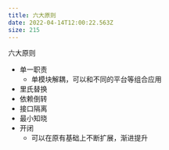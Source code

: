 ```yaml
---
title: 六大原则
date: 2022-04-14T12:00:22.563Z
size: 215
---
```

六大原则

- 单一职责
  - 单模块解耦，可以和不同的平台等组合应用
- 里氏替换
- 依赖倒转
- 接口隔离
- 最小知晓
- 开闭
  - 可以在原有基础上不断扩展，渐进提升
